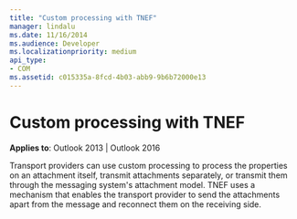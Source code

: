 ```yaml
---
title: "Custom processing with TNEF"
manager: lindalu
ms.date: 11/16/2014
ms.audience: Developer
ms.localizationpriority: medium
api_type:
- COM
ms.assetid: c015335a-8fcd-4b03-abb9-9b6b72000e13
---
```


# Custom processing with TNEF

**Applies to**: Outlook 2013 | Outlook 2016 
  
Transport providers can use custom processing to process the properties on an attachment itself, transmit attachments separately, or transmit them through the messaging system's attachment model. TNEF uses a mechanism that enables the transport provider to send the attachments apart from the message and reconnect them on the receiving side.
  

